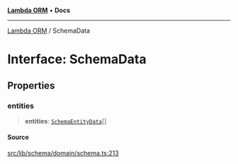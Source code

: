 [**Lambda ORM**](../README.md) • **Docs**

***

[Lambda ORM](../README.md) / SchemaData

# Interface: SchemaData

## Properties

### entities

> **entities**: [`SchemaEntityData`](SchemaEntityData.md)[]

#### Source

[src/lib/schema/domain/schema.ts:213](https://github.com/lambda-orm/lambdaorm-base/blob/a635589f3d58a8022cbddf078d76ce5a7a0b2137/src/lib/schema/domain/schema.ts#L213)
